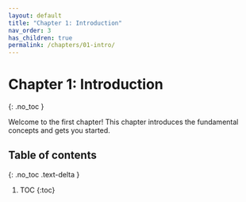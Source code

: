 ```yaml
---
layout: default
title: "Chapter 1: Introduction"
nav_order: 3
has_children: true
permalink: /chapters/01-intro/
---
```


# Chapter 1: Introduction
{: .no_toc }

Welcome to the first chapter! This chapter introduces the fundamental concepts and gets you started.

## Table of contents
{: .no_toc .text-delta }

1. TOC
{:toc}
